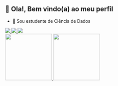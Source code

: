 ## 👋 Ola!, Bem vindo(a) ao meu perfil

- 🌱 Sou estudente de Ciência de Dados

<div>
<a href="https://discord.gg/gustavobfpaula" target="_blank"><img src="https://img.shields.io/badge/Discord-7289DA?style=for-the-badge&logo=discord&logoColor=white" target-"_blank">
</a>
<a href = "mailto:gustavobfpaula@gmail.com"><img src="https://img.shields.io/badge/-Gmail-%23333?style=for-the-badge&logo=gmail&logoColor=white" target="_blank">
</a>
<a href="https: //www. linkedin.com/in/gustavobfpaula" target="_blank"><img src="https://img.shields.io/badge/-LinkedIn-%230077B5?style=for-the-
badge&logo=linkedin&logoColor=white" target=“_blank">
</a>
</div>

<div>
<a href="https://beacons.ai/rafaballerini">
<img height="150em" src="https://github-readme-stats.vercel.app/api?username=GustavoBCode&show_icons=true&theme=dracula&include_all_commits=true&count_private=true"/>
<img height="150em" src="https://github-readme-stats.vercel.app/api/top-langs/?username=GustavoBCode&layout=compact&langs_count=16&theme=dracula"/>
</div>




